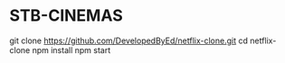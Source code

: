 # STB-CINEMAS
git clone https://github.com/DevelopedByEd/netflix-clone.git
cd netflix-clone
npm install
npm start
